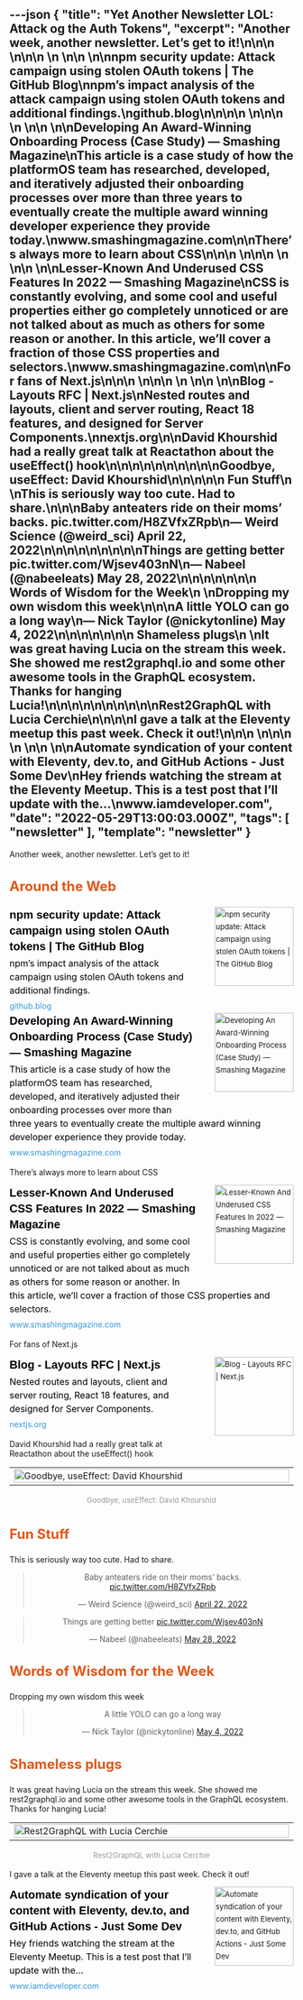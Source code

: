 ---json
{
  "title": "Yet Another Newsletter LOL: Attack og the Auth Tokens",
  "excerpt": "Another week, another newsletter. Let’s get to it!\n\n\n          \n\n\n \n          \n\n          \n\nnpm security update: Attack campaign using stolen OAuth tokens | The GitHub Blog\nnpm’s impact analysis of the attack campaign using stolen OAuth tokens and additional findings.\ngithub.blog\n\n\n\n          \n\n\n \n          \n\n          \n\nDeveloping An Award-Winning Onboarding Process (Case Study) — Smashing Magazine\nThis article is a case study of how the platformOS team has researched, developed, and iteratively adjusted their onboarding processes over more than three years to eventually create the multiple award winning developer experience they provide today.\nwww.smashingmagazine.com\n\nThere’s always more to learn about CSS\n\n\n          \n\n\n \n          \n\n          \n\nLesser-Known And Underused CSS Features In 2022 — Smashing Magazine\nCSS is constantly evolving, and some cool and useful properties either go completely unnoticed or are not talked about as much as others for some reason or another. In this article, we’ll cover a fraction of those CSS properties and selectors.\nwww.smashingmagazine.com\n\nFor fans of Next.js\n\n\n          \n\n\n \n          \n\n          \n\nBlog - Layouts RFC | Next.js\nNested routes and layouts, client and server routing, React 18 features, and designed for Server Components.\nnextjs.org\n\nDavid Khourshid had a really great talk at Reactathon about the useEffect() hook\n\n\n\n\n\n\n\n\n\nGoodbye, useEffect: David Khourshid\n\n\n\n\n      Fun Stuff\n    \nThis is seriously way too cute. Had to share.\n\n\nBaby anteaters ride on their moms’ backs. pic.twitter.com/H8ZVfxZRpb\n— Weird Science (@weird_sci) April 22, 2022\n\n\n\n\n\n\n\n\nThings are getting better pic.twitter.com/Wjsev403nN\n— Nabeel (@nabeeleats) May 28, 2022\n\n\n\n\n\n\n      Words of Wisdom for the Week\n    \nDropping my own wisdom this week\n\n\nA little YOLO can go a long way\n— Nick Taylor (@nickytonline) May 4, 2022\n\n\n\n\n\n\n      Shameless plugs\n    \nIt was great having Lucia on the stream this week. She showed me rest2graphql.io and some other awesome tools in the GraphQL ecosystem. Thanks for hanging Lucia!\n\n\n\n\n\n\n\n\n\nRest2GraphQL with Lucia Cerchie\n\n\n\nI gave a talk at the Eleventy meetup this past week. Check it out!\n\n\n          \n\n\n \n          \n\n          \n\nAutomate syndication of your content with Eleventy, dev.to, and GitHub Actions - Just Some Dev\nHey friends watching the stream at the Eleventy Meetup. This is a test post that I’ll update with the…\nwww.iamdeveloper.com",
  "date": "2022-05-29T13:00:03.000Z",
  "tags": [
    "newsletter"
  ],
  "template": "newsletter"
}
---

<p>Another week, another newsletter. Let’s get to it!</p>

<h2 class="header-text" style="cursor:auto;color:#030A10;font-family:-apple-system,BlinkMacSystemFont,'Segoe UI',Helvetica,sans-serif;font-size:24px;font-weight:700;line-height:32px;text-align:left;color: #E15718;">
      Around the Web
    </h2>

<tr><td align="left" style="word-break:break-word;font-size:0px;padding:0px;"><div style="cursor:auto;color:#3B424B;font-family:-apple-system,BlinkMacSystemFont,'Segoe UI',Helvetica,sans-serif;font-size:13px;font-weight: 400;line-height:22px;text-align:left;">
<!--[if mso]>
          <table border="0" cellpadding="0" cellspacing="0" width="140" align="right" style="width:140px;"><tr><td style="padding:0 0 30px 30px;">
          <![endif]-->
<a href="https://github.blog/2022-05-26-npm-security-update-oauth-tokens/?utm_campaign=Yet%20Another%20Newsletter%20LOL&amp;utm_medium=email&amp;utm_source=Revue%20newsletter" style="text-decoration: none;" target="_blank">
<img align="right" alt="npm security update: Attack campaign using stolen OAuth tokens | The GitHub Blog" class="link-image" height="140" src="https://s3.amazonaws.com/revue/items/images/016/072/641/thumb/Security-Product_2x-1.png?1653651486" style="padding-left: 30px; padding-bottom: 36px;border:none;border-radius:0;outline:none;text-decoration:none;" width="140"/>
</a> <!--[if mso]>
          </td></tr></table>
          <![endif]-->
<div>
<div class="link-title" style="padding-bottom: 4px;font-weight:700;font-family:Helvetica,-apple-system,BlinkMacSystemFont,Segoe UI,sans-serif;color: #000000;font-size:20px;line-height:28px;"><a href="https://github.blog/2022-05-26-npm-security-update-oauth-tokens/?utm_campaign=Yet%20Another%20Newsletter%20LOL&amp;utm_medium=email&amp;utm_source=Revue%20newsletter" style="color: #000000;text-decoration: none;" target="_blank">npm security update: Attack campaign using stolen OAuth tokens | The GitHub Blog</a></div>
<div class="serif small-text link-description" style="padding-bottom: 4px;font-family:-apple-system,BlinkMacSystemFont,'Segoe UI',Helvetica,sans-serif;font-weight:400;font-size:16px;line-height:24px;color: #000000;"><div class="revue-p" style="margin:0;">npm’s impact analysis of the attack campaign using stolen OAuth tokens and additional findings.</div>
</div>
<div class="link-url" style="font-family:-apple-system,BlinkMacSystemFont,'Segoe UI',Helvetica,sans-serif;font-weight:400;font-size:14px;line-height:24px;"><a href="https://github.blog/2022-05-26-npm-security-update-oauth-tokens/?utm_campaign=Yet%20Another%20Newsletter%20LOL&amp;utm_medium=email&amp;utm_source=Revue%20newsletter" style="color: #3498DB;text-decoration:none;font-weight:400;" target="_blank">github.blog</a></div>
</div>
</div></td></tr>

<tr><td align="left" style="word-break:break-word;font-size:0px;padding:0px;"><div style="cursor:auto;color:#3B424B;font-family:-apple-system,BlinkMacSystemFont,'Segoe UI',Helvetica,sans-serif;font-size:13px;font-weight: 400;line-height:22px;text-align:left;">
<!--[if mso]>
          <table border="0" cellpadding="0" cellspacing="0" width="140" align="right" style="width:140px;"><tr><td style="padding:0 0 30px 30px;">
          <![endif]-->
<a href="https://www.smashingmagazine.com/2022/05/developing-award-winning-onboarding-process-case-study/?utm_campaign=Yet%20Another%20Newsletter%20LOL&amp;utm_medium=email&amp;utm_source=Revue%20newsletter" style="text-decoration: none;" target="_blank">
<img align="right" alt="Developing An Award-Winning Onboarding Process (Case Study) — Smashing Magazine" class="link-image" height="140" src="https://s3.amazonaws.com/revue/items/images/016/061/201/thumb/developing-award-winning-onboarding-process-case-study.jpg?1653586695" style="padding-left: 30px; padding-bottom: 36px;border:none;border-radius:0;outline:none;text-decoration:none;" width="140"/>
</a> <!--[if mso]>
          </td></tr></table>
          <![endif]-->
<div>
<div class="link-title" style="padding-bottom: 4px;font-weight:700;font-family:Helvetica,-apple-system,BlinkMacSystemFont,Segoe UI,sans-serif;color: #000000;font-size:20px;line-height:28px;"><a href="https://www.smashingmagazine.com/2022/05/developing-award-winning-onboarding-process-case-study/?utm_campaign=Yet%20Another%20Newsletter%20LOL&amp;utm_medium=email&amp;utm_source=Revue%20newsletter" style="color: #000000;text-decoration: none;" target="_blank">Developing An Award-Winning Onboarding Process (Case Study) — Smashing Magazine</a></div>
<div class="serif small-text link-description" style="padding-bottom: 4px;font-family:-apple-system,BlinkMacSystemFont,'Segoe UI',Helvetica,sans-serif;font-weight:400;font-size:16px;line-height:24px;color: #000000;"><div class="revue-p" style="margin:0;">This article is a case study of how the platformOS team has researched, developed, and iteratively adjusted their onboarding processes over more than three years to eventually create the multiple award winning developer experience they provide today.</div>
</div>
<div class="link-url" style="font-family:-apple-system,BlinkMacSystemFont,'Segoe UI',Helvetica,sans-serif;font-weight:400;font-size:14px;line-height:24px;"><a href="https://www.smashingmagazine.com/2022/05/developing-award-winning-onboarding-process-case-study/?utm_campaign=Yet%20Another%20Newsletter%20LOL&amp;utm_medium=email&amp;utm_source=Revue%20newsletter" style="color: #3498DB;text-decoration:none;font-weight:400;" target="_blank">www.smashingmagazine.com</a></div>
</div>
</div></td></tr>

<p>There’s always more to learn about CSS</p>

<tr><td align="left" style="word-break:break-word;font-size:0px;padding:0px;"><div style="cursor:auto;color:#3B424B;font-family:-apple-system,BlinkMacSystemFont,'Segoe UI',Helvetica,sans-serif;font-size:13px;font-weight: 400;line-height:22px;text-align:left;">
<!--[if mso]>
          <table border="0" cellpadding="0" cellspacing="0" width="140" align="right" style="width:140px;"><tr><td style="padding:0 0 30px 30px;">
          <![endif]-->
<a href="https://www.smashingmagazine.com/2022/05/lesser-known-underused-css-features-2022/?utm_campaign=Yet%20Another%20Newsletter%20LOL&amp;utm_medium=email&amp;utm_source=Revue%20newsletter" style="text-decoration: none;" target="_blank">
<img align="right" alt="Lesser-Known And Underused CSS Features In 2022 — Smashing Magazine" class="link-image" height="140" src="https://s3.amazonaws.com/revue/items/images/016/062/259/thumb/lesser-known-underused-css-features-2022.jpg?1653591068" style="padding-left: 30px; padding-bottom: 36px;border:none;border-radius:0;outline:none;text-decoration:none;" width="140"/>
</a> <!--[if mso]>
          </td></tr></table>
          <![endif]-->
<div>
<div class="link-title" style="padding-bottom: 4px;font-weight:700;font-family:Helvetica,-apple-system,BlinkMacSystemFont,Segoe UI,sans-serif;color: #000000;font-size:20px;line-height:28px;"><a href="https://www.smashingmagazine.com/2022/05/lesser-known-underused-css-features-2022/?utm_campaign=Yet%20Another%20Newsletter%20LOL&amp;utm_medium=email&amp;utm_source=Revue%20newsletter" style="color: #000000;text-decoration: none;" target="_blank">Lesser-Known And Underused CSS Features In 2022 — Smashing Magazine</a></div>
<div class="serif small-text link-description" style="padding-bottom: 4px;font-family:-apple-system,BlinkMacSystemFont,'Segoe UI',Helvetica,sans-serif;font-weight:400;font-size:16px;line-height:24px;color: #000000;"><div class="revue-p" style="margin:0;">CSS is constantly evolving, and some cool and useful properties either go completely unnoticed or are not talked about as much as others for some reason or another. In this article, we’ll cover a fraction of those CSS properties and selectors.</div>
</div>
<div class="link-url" style="font-family:-apple-system,BlinkMacSystemFont,'Segoe UI',Helvetica,sans-serif;font-weight:400;font-size:14px;line-height:24px;"><a href="https://www.smashingmagazine.com/2022/05/lesser-known-underused-css-features-2022/?utm_campaign=Yet%20Another%20Newsletter%20LOL&amp;utm_medium=email&amp;utm_source=Revue%20newsletter" style="color: #3498DB;text-decoration:none;font-weight:400;" target="_blank">www.smashingmagazine.com</a></div>
</div>
</div></td></tr>

<p>For fans of Next.js</p>

<tr><td align="left" style="word-break:break-word;font-size:0px;padding:0px;"><div style="cursor:auto;color:#3B424B;font-family:-apple-system,BlinkMacSystemFont,'Segoe UI',Helvetica,sans-serif;font-size:13px;font-weight: 400;line-height:22px;text-align:left;">
<!--[if mso]>
          <table border="0" cellpadding="0" cellspacing="0" width="140" align="right" style="width:140px;"><tr><td style="padding:0 0 30px 30px;">
          <![endif]-->
<a href="https://nextjs.org/blog/layouts-rfc?utm_campaign=Yet%20Another%20Newsletter%20LOL&amp;utm_medium=email&amp;utm_source=Revue%20newsletter" style="text-decoration: none;" target="_blank">
<img align="right" alt="Blog - Layouts RFC | Next.js" class="link-image" height="140" src="https://s3.amazonaws.com/revue/items/images/016/062/268/thumb/twitter-card.png?1653591127" style="padding-left: 30px; padding-bottom: 36px;border:none;border-radius:0;outline:none;text-decoration:none;" width="140"/>
</a> <!--[if mso]>
          </td></tr></table>
          <![endif]-->
<div>
<div class="link-title" style="padding-bottom: 4px;font-weight:700;font-family:Helvetica,-apple-system,BlinkMacSystemFont,Segoe UI,sans-serif;color: #000000;font-size:20px;line-height:28px;"><a href="https://nextjs.org/blog/layouts-rfc?utm_campaign=Yet%20Another%20Newsletter%20LOL&amp;utm_medium=email&amp;utm_source=Revue%20newsletter" style="color: #000000;text-decoration: none;" target="_blank">Blog - Layouts RFC | Next.js</a></div>
<div class="serif small-text link-description" style="padding-bottom: 4px;font-family:-apple-system,BlinkMacSystemFont,'Segoe UI',Helvetica,sans-serif;font-weight:400;font-size:16px;line-height:24px;color: #000000;"><div class="revue-p" style="margin:0;">Nested routes and layouts, client and server routing, React 18 features, and designed for Server Components.</div>
</div>
<div class="link-url" style="font-family:-apple-system,BlinkMacSystemFont,'Segoe UI',Helvetica,sans-serif;font-weight:400;font-size:14px;line-height:24px;"><a href="https://nextjs.org/blog/layouts-rfc?utm_campaign=Yet%20Another%20Newsletter%20LOL&amp;utm_medium=email&amp;utm_source=Revue%20newsletter" style="color: #3498DB;text-decoration:none;font-weight:400;" target="_blank">nextjs.org</a></div>
</div>
</div></td></tr>

<p>David Khourshid had a really great talk at Reactathon about the useEffect() hook</p>

<tbody><tr><td align="center" style="word-break:break-word;font-size:0px;padding:0px;"><table align="center" border="0" cellpadding="0" cellspacing="0" role="presentation" style="border-collapse:collapse;border-spacing:0px;"><tbody><tr><td style="width:650px;">
<a href="https://www.youtube.com/watch?utm_campaign=Yet%20Another%20Newsletter%20LOL&amp;utm_medium=email&amp;utm_source=Revue%20newsletter&amp;v=HPoC-k7Rxwo" target="_blank">
<img alt="Goodbye, useEffect: David Khourshid" height="auto" src="https://s3.amazonaws.com/revue/items/images/016/080/809/mail/hqdefault.jpg?1653674434" style="border:none;border-radius:0;display:block;outline:none;text-decoration:none;width:100%;height:auto;" title="Goodbye, useEffect: David Khourshid" width="600"/>
</a></td></tr></tbody></table></td></tr><tr><td align="center" style="word-break:break-word;font-size:0px;padding:0px;padding-top:16px;"><div style="cursor:auto;color:#95989C;font-family:-apple-system,BlinkMacSystemFont,'Segoe UI',Helvetica,sans-serif;font-weight:400;font-size:13px;line-height:21px;text-align:center;">Goodbye, useEffect: David Khourshid</div></td></tr></tbody>

<h2 class="header-text" style="cursor:auto;color:#030A10;font-family:-apple-system,BlinkMacSystemFont,'Segoe UI',Helvetica,sans-serif;font-size:24px;font-weight:700;line-height:32px;text-align:left;color: #E15718;">
      Fun Stuff
    </h2>

<p>This is seriously way too cute. Had to share.</p>

<p><html><body><div><blockquote align="center" class="twitter-tweet" data-dnt="true"><p dir="ltr" lang="en">Baby anteaters ride on their moms&rsquo; backs. <a href="https://t.co/H8ZVfxZRpb">pic.twitter.com/H8ZVfxZRpb</a></p>— Weird Science (@weird_sci) <a href="https://twitter.com/weird_sci/status/1517497461593550850?ref_src=twsrc%5Etfw">April 22, 2022</a></blockquote></p>
<script async="" charset="utf-8" src="https://platform.twitter.com/widgets.js"></script>
<p></div></body></html></p>
<p><html><body><div><blockquote align="center" class="twitter-tweet" data-dnt="true"><p dir="ltr" lang="en">Things are getting better <a href="https://t.co/Wjsev403nN">pic.twitter.com/Wjsev403nN</a></p>— Nabeel (@nabeeleats) <a href="https://twitter.com/nabeeleats/status/1530633768595251201?ref_src=twsrc%5Etfw">May 28, 2022</a></blockquote></p>
<script async="" charset="utf-8" src="https://platform.twitter.com/widgets.js"></script>
<p></div></body></html></p>
<h2 class="header-text" style="cursor:auto;color:#030A10;font-family:-apple-system,BlinkMacSystemFont,'Segoe UI',Helvetica,sans-serif;font-size:24px;font-weight:700;line-height:32px;text-align:left;color: #E15718;">
      Words of Wisdom for the Week
    </h2>

<p>Dropping my own wisdom this week</p>

<p><html><body><div><blockquote align="center" class="twitter-tweet" data-dnt="true"><p dir="ltr" lang="en">A little YOLO can go a long way</p>— Nick Taylor (@nickytonline) <a href="https://twitter.com/nickytonline/status/1521650477674471424?ref_src=twsrc%5Etfw">May 4, 2022</a></blockquote></p>
<script async="" charset="utf-8" src="https://platform.twitter.com/widgets.js"></script>
<p></div></body></html></p>
<h2 class="header-text" style="cursor:auto;color:#030A10;font-family:-apple-system,BlinkMacSystemFont,'Segoe UI',Helvetica,sans-serif;font-size:24px;font-weight:700;line-height:32px;text-align:left;color: #E15718;">
      Shameless plugs
    </h2>

<p>It was great having Lucia on the stream this week. She showed me rest2graphql.io and some other awesome tools in the GraphQL ecosystem. Thanks for hanging Lucia!</p>

<tbody><tr><td align="center" style="word-break:break-word;font-size:0px;padding:0px;"><table align="center" border="0" cellpadding="0" cellspacing="0" role="presentation" style="border-collapse:collapse;border-spacing:0px;"><tbody><tr><td style="width:650px;">
<a href="https://www.youtube.com/watch?utm_campaign=Yet%20Another%20Newsletter%20LOL&amp;utm_medium=email&amp;utm_source=Revue%20newsletter&amp;v=rOSqy02eiuk" target="_blank">
<img alt="Rest2GraphQL with Lucia Cerchie" height="auto" src="https://s3.amazonaws.com/revue/items/images/016/065/466/mail/hqdefault.jpg?1653617351" style="border:none;border-radius:0;display:block;outline:none;text-decoration:none;width:100%;height:auto;" title="Rest2GraphQL with Lucia Cerchie" width="600"/>
</a></td></tr></tbody></table></td></tr><tr><td align="center" style="word-break:break-word;font-size:0px;padding:0px;padding-top:16px;"><div style="cursor:auto;color:#95989C;font-family:-apple-system,BlinkMacSystemFont,'Segoe UI',Helvetica,sans-serif;font-weight:400;font-size:13px;line-height:21px;text-align:center;">Rest2GraphQL with Lucia Cerchie</div></td></tr></tbody>

<p>I gave a talk at the Eleventy meetup this past week. Check it out!</p>

<tr><td align="left" style="word-break:break-word;font-size:0px;padding:0px;"><div style="cursor:auto;color:#3B424B;font-family:-apple-system,BlinkMacSystemFont,'Segoe UI',Helvetica,sans-serif;font-size:13px;font-weight: 400;line-height:22px;text-align:left;">
<!--[if mso]>
          <table border="0" cellpadding="0" cellspacing="0" width="140" align="right" style="width:140px;"><tr><td style="padding:0 0 30px 30px;">
          <![endif]-->
<a href="https://www.iamdeveloper.com/posts/my-eleventy-meetup-talk-3b2p/?utm_campaign=Yet%20Another%20Newsletter%20LOL&amp;utm_medium=email&amp;utm_source=Revue%20newsletter" style="text-decoration: none;" target="_blank">
<img align="right" alt="Automate syndication of your content with Eleventy, dev.to, and GitHub Actions - Just Some Dev" class="link-image" height="140" src="https://s3.amazonaws.com/revue/items/images/016/065/474/thumb/social?1653617398" style="padding-left: 30px; padding-bottom: 36px;border:none;border-radius:0;outline:none;text-decoration:none;" width="140"/>
</a> <!--[if mso]>
          </td></tr></table>
          <![endif]-->
<div>
<div class="link-title" style="padding-bottom: 4px;font-weight:700;font-family:Helvetica,-apple-system,BlinkMacSystemFont,Segoe UI,sans-serif;color: #000000;font-size:20px;line-height:28px;"><a href="https://www.iamdeveloper.com/posts/my-eleventy-meetup-talk-3b2p/?utm_campaign=Yet%20Another%20Newsletter%20LOL&amp;utm_medium=email&amp;utm_source=Revue%20newsletter" style="color: #000000;text-decoration: none;" target="_blank">Automate syndication of your content with Eleventy, dev.to, and GitHub Actions - Just Some Dev</a></div>
<div class="serif small-text link-description" style="padding-bottom: 4px;font-family:-apple-system,BlinkMacSystemFont,'Segoe UI',Helvetica,sans-serif;font-weight:400;font-size:16px;line-height:24px;color: #000000;"><div class="revue-p" style="margin:0;">Hey friends watching the stream at the Eleventy Meetup. This is a test post that I’ll update with the…</div>
</div>
<div class="link-url" style="font-family:-apple-system,BlinkMacSystemFont,'Segoe UI',Helvetica,sans-serif;font-weight:400;font-size:14px;line-height:24px;"><a href="https://www.iamdeveloper.com/posts/my-eleventy-meetup-talk-3b2p/?utm_campaign=Yet%20Another%20Newsletter%20LOL&amp;utm_medium=email&amp;utm_source=Revue%20newsletter" style="color: #3498DB;text-decoration:none;font-weight:400;" target="_blank">www.iamdeveloper.com</a></div>
</div>
</div></td></tr>
